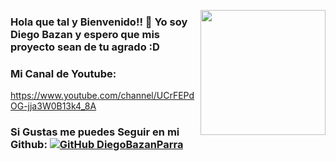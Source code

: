 <img align="right" src="https://user-images.githubusercontent.com/5713670/87202985-820dcb80-c2b6-11ea-9f56-7ec461c497c3.gif" width="200" style="max-width:100%;"></img>
### Hola que tal y Bienvenido!! 👋 Yo soy Diego Bazan y espero que mis proyecto sean de tu agrado  :D <br>
### Mi Canal de Youtube: <br>
https://www.youtube.com/channel/UCrFEPdOG-jja3W0B13k4_8A 

### Si Gustas me puedes Seguir en mi Github: [![GitHub DiegoBazanParra](https://img.shields.io/github/followers/DiegoBazanParra?label=follow&style=social)](https://github.com/DiegoBazanParra)
